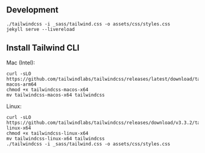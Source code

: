 ## Development

```
./tailwindcss -i _sass/tailwind.css -o assets/css/styles.css
jekyll serve --livereload
```

## Install Tailwind CLI

Mac (Intel):

```
curl -sLO https://github.com/tailwindlabs/tailwindcss/releases/latest/download/tailwindcss-macos-arm64
chmod +x tailwindcss-macos-x64
mv tailwindcss-macos-x64 tailwindcss
```

Linux:

```
curl -sLO https://github.com/tailwindlabs/tailwindcss/releases/download/v3.3.2/tailwindcss-linux-x64
chmod +x tailwindcss-linux-x64
mv tailwindcss-linux-x64 tailwindcss
./tailwindcss -i _sass/tailwind.css -o assets/css/styles.css
```
